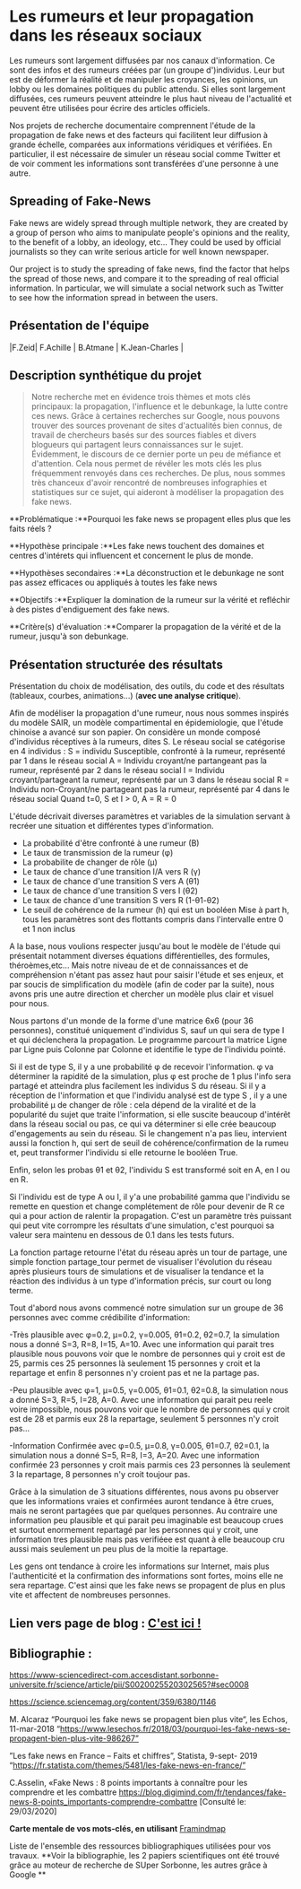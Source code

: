 # Les rumeurs et leur propagation dans les réseaux sociaux

Les rumeurs sont largement diffusées par nos canaux d'information. Ce sont des infos et des rumeurs créées par (un groupe d')individus. Leur but est de déformer la réalité et de manipuler les croyances, les opinions, un lobby ou les domaines politiques du public attendu. Si elles sont largement diffusées, ces rumeurs peuvent atteindre le plus haut niveau de l'actualité et peuvent être utilisées pour écrire des articles officiels.

 Nos projets de recherche documentaire comprennent l'étude de la propagation de fake news et des facteurs qui facilitent leur diffusion à grande échelle, comparées aux informations véridiques et vérifiées. En particulier, il est nécessaire de simuler un réseau social comme Twitter et de voir comment les informations sont transférées d'une personne à une autre.


## Spreading of Fake-News
Fake news are widely spread through multiple network, they are created by a group of person who aims to manipulate people's opinions and the reality, to the benefit of a lobby, an ideology, etc... They could be used by official journalists so they can write serious article for well known newspaper.

Our project is to study the spreading of fake news, find the factor that helps the spread of those news, and compare it to the spreading of real official information. In particular, we will simulate a social network such as Twitter to see how the information spread in between the users.

## Présentation de l'équipe

|F.Zeid| F.Achille | B.Atmane  | K.Jean-Charles |


## Description synthétique du projet
> Notre recherche met en évidence trois thèmes et mots clés principaux: la propagation, l'influence et le debunkage, la lutte contre ces news. Grâce à certaines recherches sur Google, nous pouvons trouver des sources provenant de sites d'actualités bien connus, de travail de chercheurs basés sur des sources fiables et divers blogueurs qui partagent leurs connaissances sur le sujet. Évidemment, le discours de ce dernier porte un peu de méfiance et d'attention. Cela nous permet de révéler les mots clés les plus fréquemment renvoyés dans ces recherches. De plus, nous sommes très chanceux d'avoir rencontré de nombreuses infographies et statistiques sur ce sujet, qui aideront à modéliser la propagation des fake news.



**Problématique :**Pourquoi les fake news se propagent elles plus que les faits réels ?

**Hypothèse principale :**Les fake news touchent des domaines et centres d'intérets qui influencent et concernent le plus de monde.

**Hypothèses secondaires :**La déconstruction et le debunkage ne sont pas assez efficaces ou appliqués à toutes les fake news


**Objectifs :**Expliquer la domination de la rumeur sur la vérité et refléchir à des pistes d'endiguement des fake news.

**Critère(s) d'évaluation :**Comparer la propagation de la vérité et de la rumeur, jusqu'à son debunkage.

## Présentation structurée des résultats

Présentation du choix de modélisation, des outils, du code et des résultats (tableaux, courbes, animations...) (**avec une analyse critique**).

Afin de modéliser la propagation d'une rumeur, nous nous sommes inspirés du modèle SAIR, un modèle compartimental en épidemiologie, que l'étude chinoise a avancé sur son papier.
On considère un monde composé d'individus réceptives à la rumeurs, dites S. Le réseau social se catégorise en 4 individus :
S = individu Susceptible, confronté à la rumeur, représenté par 1 dans le réseau social
A = Individu croyant/ne partangeant pas la rumeur, représenté par 2 dans le réseau social
I = Individu croyant/partageant la rumeur, représenté par un 3 dans le réseau social
R = Individu non-Croyant/ne partageant pas la rumeur, représenté par 4 dans le réseau social
Quand t=0, S et I > 0, A = R = 0

L'étude décrivait diverses paramètres et variables de la simulation servant à recréer une situation et différentes types d'information.
- La probabilité d'être confronté à une rumeur (B)
- Le taux de transmission de la rumeur (φ)
- La probabilite de changer de rôle (μ)
- Le taux de chance d'une transition I/A vers R (γ)
- Le taux de chance d'une transition S vers A (θ1)
- Le taux de chance d'une transition S vers I (θ2)
- Le taux de chance d'une transition S vers R (1-θ1-θ2)
- Le seuil de cohérence de la rumeur (h) qui est un booléen
Mise à part h, tous les paramètres sont des flottants compris dans l'intervalle entre 0 et 1 non inclus

A la base, nous voulions respecter jusqu'au bout le modèle de l'étude qui présentait notamment diverses équations différentielles, des formules, théroèmes,etc...
Mais notre niveau de et de connaissances et de compréhension n'étant pas assez haut pour saisir l'étude et ses enjeux, et par soucis de simplification du modèle (afin de coder par la suite), nous avons pris une autre direction et chercher un modèle plus clair et visuel pour nous.

Nous partons d'un monde de la forme d'une matrice 6x6 (pour 36 personnes), constitué uniquement d'individus S, sauf un qui sera de type I et qui déclenchera la propagation.
Le programme parcourt la matrice Ligne par Ligne puis Colonne par Colonne et identifie le type de l'individu pointé.

Si il est de type S, il y a une probabilité φ de recevoir l'information. φ va déterminer la rapidité de la simulation, plus φ est proche de 1 plus l'info sera partagé et atteindra plus facilement les individus S du réseau.
Si il y a réception de l'information et que l'individu analysé est de type S , il y a une probabilité μ de changer de rôle : cela dépend de la viralité et de la popularité du sujet que traite l'information, si elle suscite beaucoup d'intérêt dans la réseau social ou pas, ce qui va déterminer si elle crée beaucoup d'engagements au sein du réseau. Si le changement n'a pas lieu, intervient aussi la fonction h, qui sert de seuil de cohérence/confirmation de la rumeu et, peut transformer l'individu si elle retourne le booléen True.

Enfin, selon les probas θ1 et θ2, l'individu S est transformé soit en A, en I ou en R.

Si l'individu est de type A ou I, il y'a une probabilité gamma que l'individu se remette en question et change complétement de rôle pour devenir de R ce qui a pour action de ralentir la propagation. C'est un paramètre très puissant qui peut vite corrompre les résultats d'une simulation, c'est pourquoi sa valeur sera maintenu en dessous de 0.1 dans les tests futurs.

La fonction partage retourne l'état du réseau après un tour de partage, une simple fonction partage_tour permet de visualiser l'évolution du réseau après plusieurs tours de simulations et de visualiser la tendance et la réaction des individus à un type d'information précis, sur court ou long terme.

Tout d'abord nous avons commencé notre simulation sur un groupe de 36 personnes avec comme crédibilite d'information:

-Très plausible avec φ=0.2, μ=0.2, γ=0.005, θ1=0.2, θ2=0.7, la simulation nous a donné S=3, R=8, I=15, A=10.
Avec une information qui parait tres plausible nous pouvons voir que le nombre de personnes qui y croit est de 25, parmis ces 25 personnes là seulement 15 personnes y croit et la repartage et enfin 8 personnes n'y croient pas et ne la partage pas.

-Peu plausible avec φ=1, μ=0.5, γ=0.005, θ1=0.1, θ2=0.8, la simulation nous a donné S=3, R=5, I=28, A=0.
Avec une information qui parait peu reele voire impossible, nous pouvons voir que le nombre de personnes qui y croit est de 28 et parmis eux 28 la repartage, seulement 5 personnes n'y croit pas...

-Information Confirmée avec φ=0.5, μ=0.8, γ=0.005, θ1=0.7, θ2=0.1, la simulation nous a donné S=5, R=8, I=3, A=20.
Avec une information confirmée 23 personnes y croit mais parmis ces 23 personnes là seulement 3 la repartage, 8 personnes n'y croit toujour pas.

Grâce à la simulation de 3 situations différentes, nous avons pu observer que les informations vraies et confirmées auront tendance à être crues, mais ne seront partagées que par quelques personnes. Au contraire une information peu plausible et qui parait peu imaginable est beaucoup crues et surtout enormement repartagé par les personnes qui y croit, une information tres plausible mais pas verifiéee est quant à elle beaucoup cru aussi mais seulement un peu plus de la moitie la repartage.

Les gens ont tendance à croire les informations sur Internet, mais plus l'authenticité et la confirmation des informations sont fortes, moins elle ne sera repartage. C'est ainsi que les fake news se propagent de plus en plus vite et affectent de nombreuses personnes.
## Lien vers page de blog : <a href="blog.html"> C'est ici ! </a>

## Bibliographie :
https://www-sciencedirect-com.accesdistant.sorbonne-universite.fr/science/article/pii/S0020025520302565?#sec0008

https://science.sciencemag.org/content/359/6380/1146

M. Alcaraz “Pourquoi les fake news se propagent bien plus vite“, les Echos, 11-mar-2018
“https://www.lesechos.fr/2018/03/pourquoi-les-fake-news-se-propagent-bien-plus-vite-986267”

 ”Les fake news en France – Faits et chiffres”, Statista, 9-sept- 2019  “https://fr.statista.com/themes/5481/les-fake-news-en-france/”

C.Asselin, «Fake News : 8 points importants à connaître pour les comprendre et les combattre https://blog.digimind.com/fr/tendances/fake-news-8-points_importants-comprendre-combattre
[Consulté le: 29/03/2020]

**Carte mentale de vos mots-clés, en utilisant** <a href="https://framindmap.org/mindmaps/index.html">Framindmap </a>

Liste de l'ensemble des ressources bibliographiques utilisées pour vos travaux. **Voir la bibliographie, les 2 papiers scientifiques ont été trouvé grâce au moteur de recherche de SUper Sorbonne, les autres grâce à Google **
